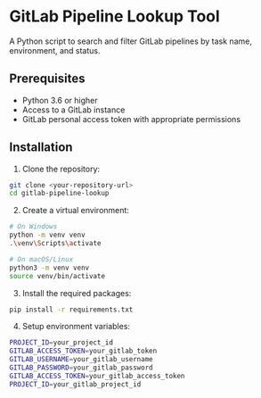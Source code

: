 # GitLab Pipeline Lookup Tool

A Python script to search and filter GitLab pipelines by task name, environment, and status.

## Prerequisites

- Python 3.6 or higher
- Access to a GitLab instance
- GitLab personal access token with appropriate permissions

## Installation

1. Clone the repository:
```bash
git clone <your-repository-url>
cd gitlab-pipeline-lookup
```

2. Create a virtual environment:
```bash
# On Windows
python -m venv venv
.\venv\Scripts\activate

# On macOS/Linux
python3 -m venv venv
source venv/bin/activate
```

3. Install the required packages:
```bash
pip install -r requirements.txt
```

4. Setup environment variables:
```bash
PROJECT_ID=your_project_id
GITLAB_ACCESS_TOKEN=your_gitlab_token
GITLAB_USERNAME=your_gitlab_username
GITLAB_PASSWORD=your_gitlab_password
GITLAB_ACCESS_TOKEN=your_gitlab_access_token
PROJECT_ID=your_gitlab_project_id
```
